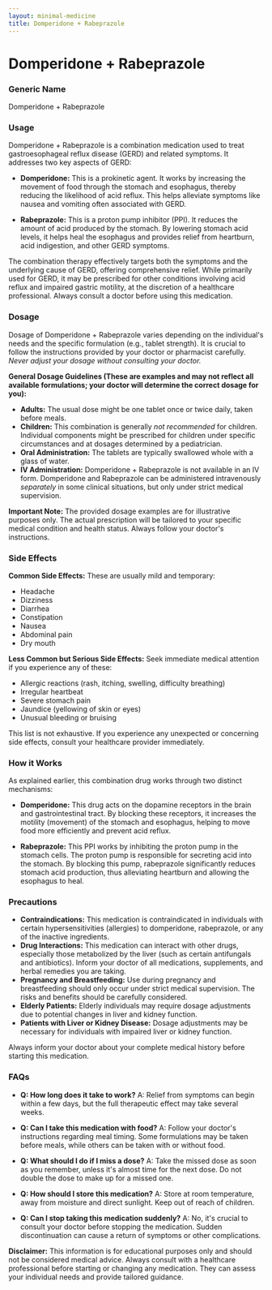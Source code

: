 ```yaml
---
layout: minimal-medicine
title: Domperidone + Rabeprazole
---
```


# Domperidone + Rabeprazole
### Generic Name
Domperidone + Rabeprazole


### Usage

Domperidone + Rabeprazole is a combination medication used to treat gastroesophageal reflux disease (GERD) and related symptoms.  It addresses two key aspects of GERD:

* **Domperidone:** This is a prokinetic agent. It works by increasing the movement of food through the stomach and esophagus, thereby reducing the likelihood of acid reflux. This helps alleviate symptoms like nausea and vomiting often associated with GERD.

* **Rabeprazole:** This is a proton pump inhibitor (PPI). It reduces the amount of acid produced by the stomach. By lowering stomach acid levels, it helps heal the esophagus and provides relief from heartburn, acid indigestion, and other GERD symptoms.

The combination therapy effectively targets both the symptoms and the underlying cause of GERD, offering comprehensive relief. While primarily used for GERD, it may be prescribed for other conditions involving acid reflux and impaired gastric motility, at the discretion of a healthcare professional.  Always consult a doctor before using this medication.


### Dosage

Dosage of Domperidone + Rabeprazole varies depending on the individual's needs and the specific formulation (e.g., tablet strength). It is crucial to follow the instructions provided by your doctor or pharmacist carefully.  *Never adjust your dosage without consulting your doctor.*

**General Dosage Guidelines (These are examples and may not reflect all available formulations; your doctor will determine the correct dosage for you):**

* **Adults:** The usual dose might be one tablet once or twice daily, taken before meals.
* **Children:** This combination is generally *not recommended* for children.  Individual components might be prescribed for children under specific circumstances and at dosages determined by a pediatrician.
* **Oral Administration:**  The tablets are typically swallowed whole with a glass of water.
* **IV Administration:** Domperidone + Rabeprazole is not available in an IV form. Domperidone and Rabeprazole can be administered intravenously *separately* in some clinical situations, but only under strict medical supervision.

**Important Note:**  The provided dosage examples are for illustrative purposes only. The actual prescription will be tailored to your specific medical condition and health status.  Always follow your doctor's instructions.


### Side Effects

**Common Side Effects:**  These are usually mild and temporary:

* Headache
* Dizziness
* Diarrhea
* Constipation
* Nausea
* Abdominal pain
* Dry mouth

**Less Common but Serious Side Effects:**  Seek immediate medical attention if you experience any of these:

* Allergic reactions (rash, itching, swelling, difficulty breathing)
* Irregular heartbeat
* Severe stomach pain
* Jaundice (yellowing of skin or eyes)
* Unusual bleeding or bruising

This list is not exhaustive. If you experience any unexpected or concerning side effects, consult your healthcare provider immediately.


### How it Works

As explained earlier, this combination drug works through two distinct mechanisms:

* **Domperidone:** This drug acts on the dopamine receptors in the brain and gastrointestinal tract. By blocking these receptors, it increases the motility (movement) of the stomach and esophagus, helping to move food more efficiently and prevent acid reflux.

* **Rabeprazole:** This PPI works by inhibiting the proton pump in the stomach cells. The proton pump is responsible for secreting acid into the stomach. By blocking this pump, rabeprazole significantly reduces stomach acid production, thus alleviating heartburn and allowing the esophagus to heal.


### Precautions

* **Contraindications:**  This medication is contraindicated in individuals with certain hypersensitivities (allergies) to domperidone, rabeprazole, or any of the inactive ingredients.
* **Drug Interactions:** This medication can interact with other drugs, especially those metabolized by the liver (such as certain antifungals and antibiotics).  Inform your doctor of all medications, supplements, and herbal remedies you are taking.
* **Pregnancy and Breastfeeding:** Use during pregnancy and breastfeeding should only occur under strict medical supervision. The risks and benefits should be carefully considered.
* **Elderly Patients:**  Elderly individuals may require dosage adjustments due to potential changes in liver and kidney function.
* **Patients with Liver or Kidney Disease:** Dosage adjustments may be necessary for individuals with impaired liver or kidney function.

Always inform your doctor about your complete medical history before starting this medication.


### FAQs

* **Q: How long does it take to work?**  A: Relief from symptoms can begin within a few days, but the full therapeutic effect may take several weeks.

* **Q: Can I take this medication with food?**  A:  Follow your doctor's instructions regarding meal timing. Some formulations may be taken before meals, while others can be taken with or without food.

* **Q: What should I do if I miss a dose?**  A: Take the missed dose as soon as you remember, unless it's almost time for the next dose.  Do not double the dose to make up for a missed one.

* **Q: How should I store this medication?** A: Store at room temperature, away from moisture and direct sunlight. Keep out of reach of children.

* **Q: Can I stop taking this medication suddenly?** A: No, it's crucial to consult your doctor before stopping the medication.  Sudden discontinuation can cause a return of symptoms or other complications.


**Disclaimer:** This information is for educational purposes only and should not be considered medical advice.  Always consult with a healthcare professional before starting or changing any medication.  They can assess your individual needs and provide tailored guidance.
